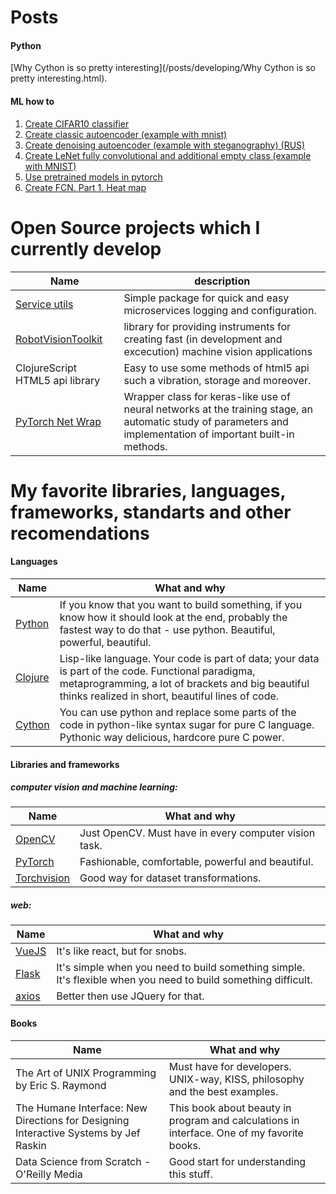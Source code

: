 # Posts

#### Python

[Why Cython is so pretty interesting](/posts/developing/Why Cython is so pretty interesting.html).

#### ML how to

1. [Create CIFAR10 classifier](https://github.com/Sid1057/pytorch_playground/blob/master/cifar10.ipynb)
2. [Create classic autoencoder (example with mnist)](https://github.com/Sid1057/pytorch_playground/blob/master/Autoencoders.ipynb)
3. [Create denoising autoencoder (example with steganography) (RUS)](https://github.com/Sid1057/pytorch_playground/blob/master/DAE.ipynb)
4. [Create LeNet fully convolutional and additional empty class (example with MNIST)](https://github.com/Sid1057/pytorch_playground/blob/master/LeNet%20with%20wrap%20on%20MNIST.ipynb)
5. [Use pretrained models in pytorch](https://github.com/Sid1057/pytorch_playground/blob/master/Using%20pretrained%20model.ipynb)
6. [Create FCN. Part 1. Heat map](https://github.com/Sid1057/pytorch_playground/blob/master/FCN%20heat%20map.ipynb)


# Open Source projects which I currently develop

| Name | description |
|------|-------------|
| [Service utils](https://github.com/Sid1057/service_utils) | Simple package for quick and easy microservices logging and configuration.  |
| [RobotVisionToolkit](https://github.com/Sid1057/RobotVisionToolkit) | library for providing instruments for creating fast (in development and excecution) machine vision applications |
| ClojureScript HTML5 api library | Easy to use some methods of html5 api such a vibration, storage and moreover. |
| [PyTorch Net Wrap](https://github.com/Sid1057/PyTorch-Net-wrap) | Wrapper class for keras-like use of neural networks at the training stage, an automatic study of parameters and implementation of important built-in methods. |


# My favorite libraries, languages, frameworks, standarts and other recomendations

#### Languages

| Name          | What and why     |
| ------------- |------------------|
| [Python](python.org)      | If you know that you want to build something,  if you know how it should look at the end, probably the fastest way to do that - use python. Beautiful, powerful, beautiful. |
| [Clojure](clojure.org)     | Lisp-like language. Your code is part of data; your data is part of the code. Functional paradigma, metaprogramming, a lot of brackets and big beautiful thinks realized in short, beautiful lines of code. |
| [Cython](cython.org)      | You can use python and replace some parts of the code in python-like syntax sugar for pure C language. Pythonic way delicious, hardcore pure C power. |

#### Libraries and frameworks

##### computer vision and machine learning:

| Name          | What and why     |
| ------------- |------------------|
| [OpenCV](opencv.org)      | Just OpenCV. Must have in every computer vision task. |
| [PyTorch](pytorch.org)     | Fashionable, comfortable, powerful and beautiful. |
| [Torchvision](https://pytorch.org/docs/stable/torchvision/) | Good way for dataset transformations. |

##### web:

| Name          | What and why     |
| ------------- |------------------|
| [VueJS](vuejs.org)      | It's like react, but for snobs. |
| [Flask](http://flask.pocoo.org/)      | It's simple when you need to build something simple. It's flexible when you need to build something difficult. |
| [axios](https://github.com/axios/axios)      | Better then use JQuery for that. |

#### Books

| Name          | What and why     |
| ------------- |------------------|
| The Art of UNIX Programming by Eric S. Raymond    | Must have for developers. UNIX-way, KISS, philosophy and the best examples. |
| The Humane Interface: New Directions for Designing Interactive Systems by Jef Raskin | This book about beauty in program and calculations in interface. One of my favorite books. |
| Data Science from Scratch - O'Reilly Media | Good start for understanding this stuff. |

